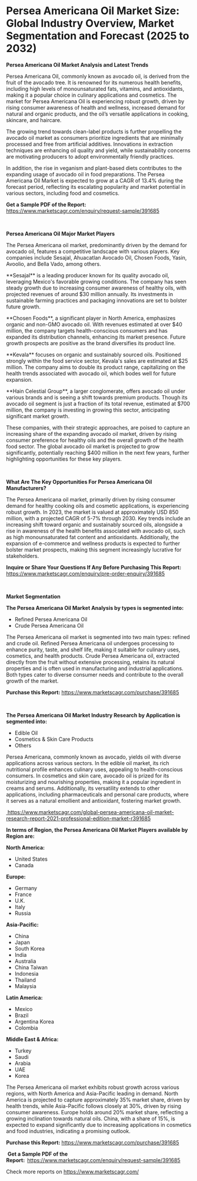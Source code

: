 <p><h1>Persea Americana Oil Market Size: Global Industry Overview, Market Segmentation and Forecast (2025 to 2032)</h1></p><p><strong>Persea Americana Oil Market Analysis and Latest Trends</strong></p>
<p><p>Persea Americana Oil, commonly known as avocado oil, is derived from the fruit of the avocado tree. It is renowned for its numerous health benefits, including high levels of monounsaturated fats, vitamins, and antioxidants, making it a popular choice in culinary applications and cosmetics. The market for Persea Americana Oil is experiencing robust growth, driven by rising consumer awareness of health and wellness, increased demand for natural and organic products, and the oil’s versatile applications in cooking, skincare, and haircare.</p><p>The growing trend towards clean-label products is further propelling the avocado oil market as consumers prioritize ingredients that are minimally processed and free from artificial additives. Innovations in extraction techniques are enhancing oil quality and yield, while sustainability concerns are motivating producers to adopt environmentally friendly practices.</p><p>In addition, the rise in veganism and plant-based diets contributes to the expanding usage of avocado oil in food preparations. The Persea Americana Oil Market is expected to grow at a CAGR of 13.4% during the forecast period, reflecting its escalating popularity and market potential in various sectors, including food and cosmetics.</p></p>
<p><strong>Get a Sample PDF of the Report:&nbsp;</strong> <a href="https://www.marketscagr.com/enquiry/request-sample/391685?utm_campaign=1836&utm_medium=2&utm_source=Github&utm_content=ia&utm_term=16012025&utm_id=persea-americana-oil">https://www.marketscagr.com/enquiry/request-sample/391685</a></p>
<p>&nbsp;</p>
<p><strong>Persea Americana Oil Major Market Players</strong></p>
<p><p>The Persea Americana oil market, predominantly driven by the demand for avocado oil, features a competitive landscape with various players. Key companies include Sesajal, Ahuacatlan Avocado Oil, Chosen Foods, Yasin, Avoolio, and Bella Vado, among others.</p><p>**Sesajal** is a leading producer known for its quality avocado oil, leveraging Mexico's favorable growing conditions. The company has seen steady growth due to increasing consumer awareness of healthy oils, with projected revenues of around $30 million annually. Its investments in sustainable farming practices and packaging innovations are set to bolster future growth.</p><p>**Chosen Foods**, a significant player in North America, emphasizes organic and non-GMO avocado oil. With revenues estimated at over $40 million, the company targets health-conscious consumers and has expanded its distribution channels, enhancing its market presence. Future growth prospects are positive as the brand diversifies its product line.</p><p>**Kevala** focuses on organic and sustainably sourced oils. Positioned strongly within the food service sector, Kevala's sales are estimated at $25 million. The company aims to double its product range, capitalizing on the health trends associated with avocado oil, which bodes well for future expansion.</p><p>**Hain Celestial Group**, a larger conglomerate, offers avocado oil under various brands and is seeing a shift towards premium products. Though its avocado oil segment is just a fraction of its total revenue, estimated at $700 million, the company is investing in growing this sector, anticipating significant market growth.</p><p>These companies, with their strategic approaches, are poised to capture an increasing share of the expanding avocado oil market, driven by rising consumer preference for healthy oils and the overall growth of the health food sector. The global avocado oil market is projected to grow significantly, potentially reaching $400 million in the next few years, further highlighting opportunities for these key players.</p></p>
<p>&nbsp;</p>
<p><strong>What Are The Key Opportunities For Persea Americana Oil Manufacturers?</strong></p>
<p><p>The Persea Americana oil market, primarily driven by rising consumer demand for healthy cooking oils and cosmetic applications, is experiencing robust growth. In 2023, the market is valued at approximately USD 850 million, with a projected CAGR of 5-7% through 2030. Key trends include an increasing shift toward organic and sustainably sourced oils, alongside a rise in awareness of the health benefits associated with avocado oil, such as high monounsaturated fat content and antioxidants. Additionally, the expansion of e-commerce and wellness products is expected to further bolster market prospects, making this segment increasingly lucrative for stakeholders.</p></p>
<p><strong>Inquire or Share Your Questions If Any Before Purchasing This Report:</strong> <a href="https://www.marketscagr.com/enquiry/pre-order-enquiry/391685?utm_campaign=1836&utm_medium=2&utm_source=Github&utm_content=ia&utm_term=16012025&utm_id=persea-americana-oil">https://www.marketscagr.com/enquiry/pre-order-enquiry/391685</a></p>
<p>&nbsp;</p>
<p><strong>Market Segmentation</strong></p>
<p><strong>The Persea Americana Oil Market Analysis by types is segmented into:</strong></p>
<p><ul><li>Refined Persea Americana Oil</li><li>Crude Persea Americana Oil</li></ul></p>
<p><p>The Persea Americana oil market is segmented into two main types: refined and crude oil. Refined Persea Americana oil undergoes processing to enhance purity, taste, and shelf life, making it suitable for culinary uses, cosmetics, and health products. Crude Persea Americana oil, extracted directly from the fruit without extensive processing, retains its natural properties and is often used in manufacturing and industrial applications. Both types cater to diverse consumer needs and contribute to the overall growth of the market.</p></p>
<p><strong>Purchase this Report:&nbsp;</strong><a href="https://www.marketscagr.com/purchase/391685?utm_campaign=1836&utm_medium=2&utm_source=Github&utm_content=ia&utm_term=16012025&utm_id=persea-americana-oil">https://www.marketscagr.com/purchase/391685</a></p>
<p>&nbsp;</p>
<p><strong>The Persea Americana Oil Market Industry Research by Application is segmented into:</strong></p>
<p><ul><li>Edible Oil</li><li>Cosmetics & Skin Care Products</li><li>Others</li></ul></p>
<p><p>Persea Americana, commonly known as avocado, yields oil with diverse applications across various sectors. In the edible oil market, its rich nutritional profile enhances culinary uses, appealing to health-conscious consumers. In cosmetics and skin care, avocado oil is prized for its moisturizing and nourishing properties, making it a popular ingredient in creams and serums. Additionally, its versatility extends to other applications, including pharmaceuticals and personal care products, where it serves as a natural emollient and antioxidant, fostering market growth.</p></p>
<p><a href="https://www.marketscagr.com/global-persea-americana-oil-market-research-report-2021-professional-edition-market-r391685?utm_campaign=1836&utm_medium=2&utm_source=Github&utm_content=ia&utm_term=16012025&utm_id=persea-americana-oil">&nbsp;https://www.marketscagr.com/global-persea-americana-oil-market-research-report-2021-professional-edition-market-r391685</a></p>
<p><strong>In terms of Region, the Persea Americana Oil Market Players available by Region are:</strong></p>
<p>
    <p> <strong> North America: </strong>
        <ul>
            <li>United States</li>
            <li>Canada</li>
        </ul>
        </p> 
    <p> <strong> Europe: </strong>
        <ul>
            <li>Germany</li>
            <li>France</li>
            <li>U.K.</li>
            <li>Italy</li>
            <li>Russia</li>
        </ul>
        </p> 
    <p> <strong> Asia-Pacific: </strong>
        <ul>
            <li>China</li>
            <li>Japan</li>
            <li>South Korea</li>
            <li>India</li>
            <li>Australia</li>
            <li>China Taiwan</li>
            <li>Indonesia</li>
            <li>Thailand</li>
            <li>Malaysia</li>
        </ul>
        </p> 
    <p> <strong> Latin America: </strong>
        <ul>
            <li>Mexico</li>
            <li>Brazil</li>
            <li>Argentina Korea</li>
            <li>Colombia</li>
        </ul>
        </p> 
    <p> <strong> Middle East & Africa: </strong>
        <ul>
            <li>Turkey</li>
            <li>Saudi</li>
            <li>Arabia</li>
            <li>UAE</li>
            <li>Korea</li>
        </ul>
    </p>
    </p>
<p><p>The Persea Americana oil market exhibits robust growth across various regions, with North America and Asia-Pacific leading in demand. North America is projected to capture approximately 35% market share, driven by health trends, while Asia-Pacific follows closely at 30%, driven by rising consumer awareness. Europe holds around 20% market share, reflecting a growing inclination towards natural oils. China, with a share of 15%, is expected to expand significantly due to increasing applications in cosmetics and food industries, indicating a promising outlook.</p></p>
<p><strong>Purchase this Report: </strong><a href="https://www.marketscagr.com/purchase/391685?utm_campaign=1836&utm_medium=2&utm_source=Github&utm_content=ia&utm_term=16012025&utm_id=persea-americana-oil">https://www.marketscagr.com/purchase/391685</a></p>
<p>&nbsp;<strong>Get a Sample PDF of the Report:&nbsp;&nbsp;</strong><a href="https://www.marketscagr.com/enquiry/request-sample/391685?utm_campaign=1836&utm_medium=2&utm_source=Github&utm_content=ia&utm_term=16012025&utm_id=persea-americana-oil">https://www.marketscagr.com/enquiry/request-sample/391685</a></p>
<p><strong></strong></p>
<p>Check more reports on <a href="https://www.marketscagr.com/?utm_campaign=1836&utm_medium=2&utm_source=Github&utm_content=ia&utm_term=16012025&utm_id=persea-americana-oil">https://www.marketscagr.com/</a></p>